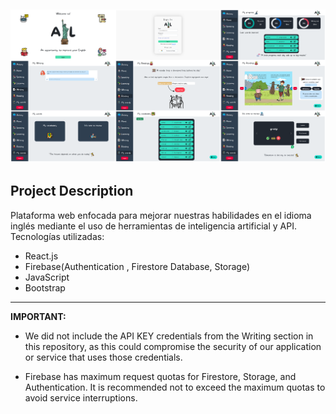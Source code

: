 ![React Todo App](./proyect-ail-peruhack-demo.png)
---
## Project Description
Plataforma web enfocada para mejorar nuestras habilidades en el idioma inglés mediante el uso de herramientas de inteligencia artificial y API.
Tecnologías utilizadas:
* React.js
* Firebase(Authentication , Firestore Database, Storage)
* JavaScript
* Bootstrap
---
**IMPORTANT:**
- We did not include the API KEY credentials from the Writing section in this repository, as this could compromise the security of our application or service that uses those credentials.

- Firebase has maximum request quotas for Firestore, Storage, and Authentication. It is recommended not to exceed the maximum quotas to avoid service interruptions.



